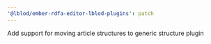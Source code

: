 ```yaml
---
'@lblod/ember-rdfa-editor-lblod-plugins': patch
---
```


Add support for moving article structures to generic structure plugin
